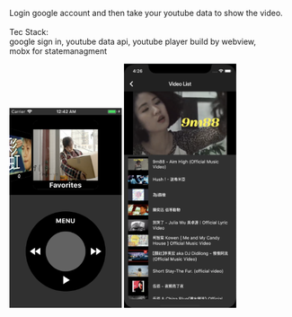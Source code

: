 Login google account and then take your youtube data to show the video.
<br>
<br>
Tec Stack: 
<br>
google sign in,
youtube data api,
youtube player build by webview,
<br>mobx for statemanagment

<img src="https://github.com/HSTsou/FlutterGo/blob/master/ipodview_album.png" width="200" >
<img src="https://github.com/HSTsou/FlutterGo/blob/master/player_view.png" width="200">

